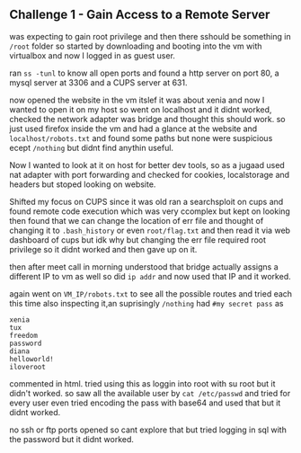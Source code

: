 ## Challenge 1 - Gain Access to a Remote Server

was expecting to gain root privilege and then there sshould be something in `/root` folder so started by downloading and booting into the vm with virtualbox and now I logged in as guest user.

ran `ss -tunl` to know all open ports and found a http server on port 80, a mysql server at 3306 and a CUPS server at 631.

now opened the website in the vm itslef it was about xenia and now I wanted to open it on my host so went on localhost and it didnt worked, checked the network adapter was bridge and thought this should work. so just used firefox inside the vm and had a glance at the website and `localhost/robots.txt` and found some paths but none were suspicious ecept `/nothing` but didnt find anythin useful.

Now I wanted to look at it on host for better dev tools, so as a jugaad used nat adapter with port forwarding and checked for cookies, localstorage and headers but stoped looking on website.

Shifted my focus on CUPS since it was old ran a searchsploit on cups and found remote code execution which was very ccomplex but kept on looking then found that we can change the location of err file and thought of changing it to `.bash_history` or even `root/flag.txt` and then read it via web dashboard of cups but idk why but changing the err file required root privilege so it didnt worked and then gave up on it.

then after meet call in morning understood that bridge actually assigns a different IP to vm as well so did `ip addr` and now used that IP and it worked.

again went on `VM_IP/robots.txt` to see all the possible routes and tried each this time also inspecting it,an suprisingly `/nothing` had `#my secret pass` as

```
xenia
tux
freedom
password
diana
helloworld!
iloveroot
```

commented in html. tried using this as loggin into root with su root but it didn't worked. so saw all the available user by `cat /etc/passwd` and tried for every user even tried encoding the pass with base64 and used that but it didnt worked.

no ssh or ftp ports opened so cant explore that but tried logging in sql with the password but it didnt worked.
